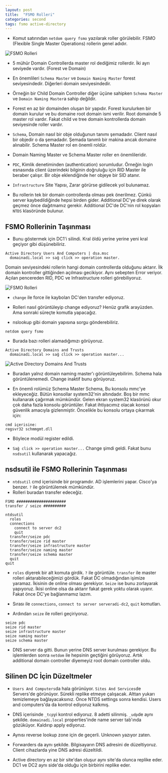 ```yaml
---
layout: post
title:  "FSMO Rolleri"
categories: second
tags: fsmo active-directory
---
```



* Komut satırından `netdom query fsmo` yazılarak roller görülebilir. FSMO (Flexible Single Master Operations) rollerin genel adıdır.

![FSMO Rolleri](https://github.com/acsariyildiz/sistem4/blob/gh-pages/images/fsm0.png?raw=true "FSMO Rolleri")

* 5 mühür Domain Controllerda master rol dediğimiz rollerdir. İki ayrı seviyede vardır. (Forest ve Domain)

* En önemlileri `Schema Master` ve `Domain Naming Master` forest seviyesindedir. Diğerleri domain seviyesindedir. 

* Örneğin bir Child Domain Controller diğer üçüne sahipken `Schema Master` ve `Domain Naming Master`a sahip değildir.

* Forest en az bir domainden oluşan bir yapıdır. 
Forest kurulurken bir domain kurulur ve bu domaine root domain ismi verilir. 
Root domainde 5 master rol vardır. 
Fakat child ve tree domain kontrollerda domain seviyesinde roller vardır.

* `Schema`, Domain nasıl bir obje olduğunun tanımı şemadadır.
Client nasıl bir objedir o da şemadadır. 
Şemada tanımlı bir makina ancak domaine alınabilir. 
Schema Master rol en önemli roldür.

* Domain Naming Master ve Schema Master roller en önemlileridir. 

* `PDC`, Kimlik denetiminden (authentication) sorumludur. Örneğin login esnasında client üzerindeki bilginin doğruluğu
için RID Master ile beraber çalışır. Bir obje eklendiğinde her objeye bir SID atanır.

* `Infrastructure` Site Yapısı, Zarar görürse gidilecek yol bulunamaz. 

* Bu rollerin tek bir domain controllerda olması pek önerilmez.
Çünkü server kaybedildiğinde hepsi birden gider.
Additional DC'ye direk olarak geçmez önce dağıtmamız gerekir.
Additional DC'de DC'nin rol kopyaları `NTDS` klasöründe bulunur.


## FSMO Rollerinin Taşınması

* Bunu göstermek için DC1'i silindi. Kral öldü yerine yerine yeni kral geçiyor gibi düşünebiliriz.


```
Active Directory Users And Computers | dsa.msc
  domainadi.local >> sağ click >> operation master. 
```

Domain seviyesindeki rollerin hangi
domain controllerda olduğunu aktarır. İlk domain kontroller gittiğinden açılması gecikiyor. Aynı sebepten Error veriyor.
Açılan pencereden RID, PDC ve Infrastructure rolleri görebiliyoruz.

![FSMO Rolleri](https://github.com/acsariyildiz/sistem4/blob/gh-pages/images/fsm2.png?raw=true "FSMO Rolleri")

* `change` ile force ile kaybolan DC'den transfer ediyoruz. 

* Rolleri nasıl görüntüleyip change ediyoruz? Henüz grafik arayüzden. Ama sonraki süreçte komutla yapacağız.

* nslookup gibi domain yapısına sorgu gönderebiliriz.

```
netdom query fsmo
```

* Burada bazı rolleri alamadığımızı görüyoruz.

```
Active Directory Domains and Trusts
  domainadi.local >> sağ click >> operation master...
```


![Active Directory Domains And Trusts](https://github.com/acsariyildiz/sistem4/blob/gh-pages/images/fsm1.png?raw=true "FSMO Rolleri Operational Master")

* Buradan yalnız domain naming master'ı görüntüleyebilirim. Schema hala görüntülenemedi. Change inaktif bunu görüyoruz.

* En önemli rolümüz Schema Master Schema, Bu konsolu mmc'ye ekleyeceğiz. Bütün konsollar system32'nin altındadır. Boş bir mmc kullanarak
çağırmak mümkündür. Gelen ekran system32 klasörünü okur çok daha fazla konsolu görüntüler. Fakat ihtiyacımız olacak konsol güvenlik amacıyla gizlenmiştir.
Öncelikle bu konsolu ortaya çıkarmak için:

```
cmd içerisine:
regsvr32 schmmgmt.dll
```

* Böylece modül register edildi.

* `Sağ click >> operation master...` Change şimdi geldi. Fakat bunu `nsdsutil` kullanarak yapacağız.

## nsdsutil ile FSMO Rollerinin Taşınması

* `ntdsutil` cmd içerisinde bir programdır. AD işlemlerini yapar. Cisco'ya benzer. `?` ile görüntülemek mümkündür.
* Rolleri buradan transfer edeceğiz.

```
FSMO ######################
transfer / seize ##########

ntdsutil
  roles
  connections
    connect to server dc2
    quit
  transfer/seize pdc
  transfer/seize rid master
  transfer/seize infrastructure master
  transfer/seize naming master
  transfer/seize schema master
  quit
quit

```

* `roles` diyerek bir alt komuta girdik. `?` ile görüntüle. `transfer` ile master rolleri aktarabileceğimizi gördük. Fakat DC olmadığından işimize yaramaz. İkisinin de online olması gerekiyor. `Seize` ise bunu zorlayarak yapıyoruz. İkisi online olsa da aktarır fakat gerek yoktu olarak uyarır. Fakat önce DC'ye bağlanmamız lazım. 

* Sırası ile `connections`, `connect to server serveradi-dc2`, `quit` komutları.
* Ardından `seize` ile rolleri geçiriyoruz.

```
seize pdc
seize rid master
seize infrastructure master
seize naming master
seize schema master
```

* DNS server da gitti. Bunun yerine DNS server kurulması gerekiyor. Bu işlemlerden sonra `netdom` ile hepsinin geçtiğini görüyoruz.
Artık additional domain controller diyemeyiz root domain controller oldu. 

## Silinen DC İçin Düzeltmeler

* `Users And Computers`da hala görünüyor. `Sites And Services`de Servers'de görünüyor. Sürekli replike etmeye çalışacak.
Alttan yukarı temizlemeye bağlayacaksınız. Önce NTDS settings sonra kendisi. Users and computers'da da kontrol ediyoruz kalkmış.

* DNS içerisinde `_tcp`yi kontrol ediyoruz. 8 adetti silinmiş. `_udp`de aynı şekilde. `domainadi.local` properties'inde name server tab'ında gözüküyor. Kaldırıp apply ediyoruz.

* Aynısı reverse lookup zone için de geçerli. Unknown yazıyor zaten. 

* Forwarders da aynı şekilde. Bilgisayarın DNS adresini de düzeltiyoruz. Client cihazlarda yine DNS adresi düzeltildi.

* Active directory en az bir site'dan oluşur aynı site'da olunca replike eder. DC1 ve DC2 aynı side'da olduğu için birbirini replike eder.
